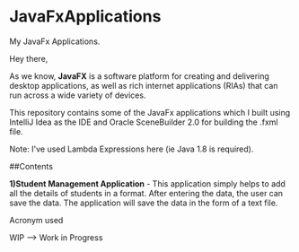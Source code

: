 # JavaFxApplications
My JavaFx Applications.

Hey there,

As we know, **JavaFX** is a software platform for creating and delivering desktop applications, as well as rich internet applications (RIAs) that can run across a wide variety of devices. 

This repository contains some of the JavaFx applications which I built using IntelliJ Idea as the IDE and Oracle SceneBuilder 2.0 for building the .fxml file.

Note: I've used Lambda Expressions here (ie Java 1.8 is required).

##Contents

**1)Student Management Application** - This application simply helps to add all the details of students in a format. After entering the data, the user can save the data. The application will save the data in the form of a text file.  


Acronym used

WIP --> Work in Progress

